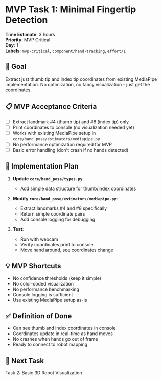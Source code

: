# MVP Task 1: Minimal Fingertip Detection

**Time Estimate**: 3 hours  
**Priority**: MVP Critical  
**Day**: 1  
**Labels**: `mvp-critical`, `component/hand-tracking`, `effort/1`

## 🎯 Goal
Extract just thumb tip and index tip coordinates from existing MediaPipe implementation. No optimization, no fancy visualization - just get the coordinates.

## 📋 MVP Acceptance Criteria
- [ ] Extract landmark #4 (thumb tip) and #8 (index tip) only
- [ ] Print coordinates to console (no visualization needed yet)
- [ ] Works with existing MediaPipe setup in `core/hand_pose/estimators/mediapipe.py`
- [ ] No performance optimization required for MVP
- [ ] Basic error handling (don't crash if no hands detected)

## 🔧 Implementation Plan
1. **Update `core/hand_pose/types.py`**:
   - Add simple data structure for thumb/index coordinates
   
2. **Modify `core/hand_pose/estimators/mediapipe.py`**:
   - Extract landmarks #4 and #8 specifically
   - Return simple coordinate pairs
   - Add console logging for debugging

3. **Test**:
   - Run with webcam
   - Verify coordinates print to console
   - Move hand around, see coordinates change

## 💡 MVP Shortcuts
- No confidence thresholds (keep it simple)
- No color-coded visualization
- No performance benchmarking
- Console logging is sufficient
- Use existing MediaPipe setup as-is

## ✅ Definition of Done
- Can see thumb and index coordinates in console
- Coordinates update in real-time as hand moves
- No crashes when hands go out of frame
- Ready to connect to robot mapping

## 🔄 Next Task
Task 2: Basic 3D Robot Visualization
